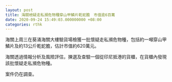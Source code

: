 ```yaml
---
layout: post
title: 海關檢疑走私瀕危物種穿山甲鱗片乾蛇膽　市值逾6百萬
date: 2020-09-24 15:49:03.000000000 +08:00
categories: rthk
---
```


海關上周三在葵涌海關大樓驗貨場檢獲一批懷疑走私瀕危物種，包括約一噸穿山甲鱗片及約13公斤乾蛇膽，估計市值約620萬元。

海關透過情報分析及風險評估，揀選及查驗一個從印尼抵港的貨櫃，在貨櫃內發現該批懷疑走私瀕危物種。

案件仍在調查。
